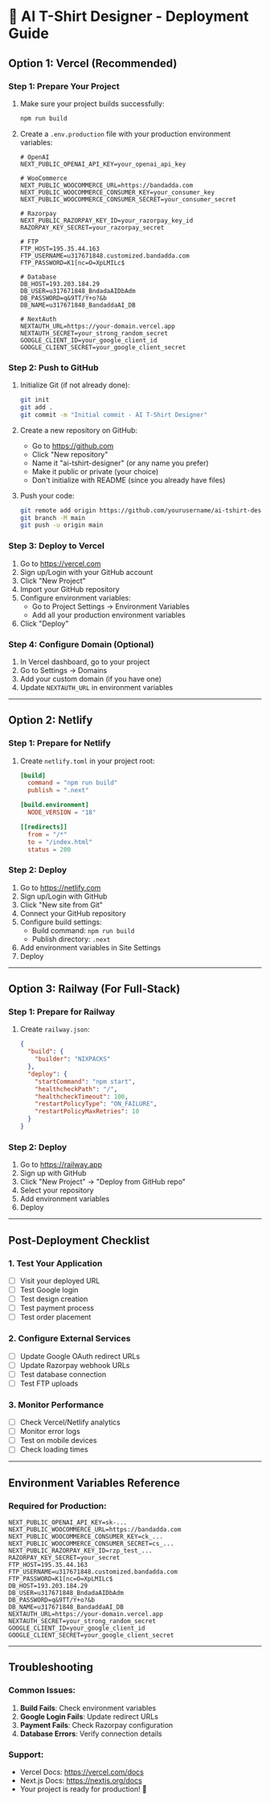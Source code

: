 # 🚀 **AI T-Shirt Designer - Deployment Guide**

## **Option 1: Vercel (Recommended)**

### **Step 1: Prepare Your Project**
1. Make sure your project builds successfully:
   ```bash
   npm run build
   ```

2. Create a `.env.production` file with your production environment variables:
   ```env
   # OpenAI
   NEXT_PUBLIC_OPENAI_API_KEY=your_openai_api_key

   # WooCommerce
   NEXT_PUBLIC_WOOCOMMERCE_URL=https://bandadda.com
   NEXT_PUBLIC_WOOCOMMERCE_CONSUMER_KEY=your_consumer_key
   NEXT_PUBLIC_WOOCOMMERCE_CONSUMER_SECRET=your_consumer_secret

   # Razorpay
   NEXT_PUBLIC_RAZORPAY_KEY_ID=your_razorpay_key_id
   RAZORPAY_KEY_SECRET=your_razorpay_secret

   # FTP
   FTP_HOST=195.35.44.163
   FTP_USERNAME=u317671848.customized.bandadda.com
   FTP_PASSWORD=K1[nc=O=XpLMILc$

   # Database
   DB_HOST=193.203.184.29
   DB_USER=u317671848_BndadaAIDbAdm
   DB_PASSWORD=q&9TT/Y+o?&b
   DB_NAME=u317671848_BandaddaAI_DB

   # NextAuth
   NEXTAUTH_URL=https://your-domain.vercel.app
   NEXTAUTH_SECRET=your_strong_random_secret
   GOOGLE_CLIENT_ID=your_google_client_id
   GOOGLE_CLIENT_SECRET=your_google_client_secret
   ```

### **Step 2: Push to GitHub**
1. Initialize Git (if not already done):
   ```bash
   git init
   git add .
   git commit -m "Initial commit - AI T-Shirt Designer"
   ```

2. Create a new repository on GitHub:
   - Go to https://github.com
   - Click "New repository"
   - Name it "ai-tshirt-designer" (or any name you prefer)
   - Make it public or private (your choice)
   - Don't initialize with README (since you already have files)

3. Push your code:
   ```bash
   git remote add origin https://github.com/yourusername/ai-tshirt-designer.git
   git branch -M main
   git push -u origin main
   ```

### **Step 3: Deploy to Vercel**
1. Go to https://vercel.com
2. Sign up/Login with your GitHub account
3. Click "New Project"
4. Import your GitHub repository
5. Configure environment variables:
   - Go to Project Settings → Environment Variables
   - Add all your production environment variables
6. Click "Deploy"

### **Step 4: Configure Domain (Optional)**
1. In Vercel dashboard, go to your project
2. Go to Settings → Domains
3. Add your custom domain (if you have one)
4. Update `NEXTAUTH_URL` in environment variables

---

## **Option 2: Netlify**

### **Step 1: Prepare for Netlify**
1. Create `netlify.toml` in your project root:
   ```toml
   [build]
     command = "npm run build"
     publish = ".next"

   [build.environment]
     NODE_VERSION = "18"

   [[redirects]]
     from = "/*"
     to = "/index.html"
     status = 200
   ```

### **Step 2: Deploy**
1. Go to https://netlify.com
2. Sign up/Login with GitHub
3. Click "New site from Git"
4. Connect your GitHub repository
5. Configure build settings:
   - Build command: `npm run build`
   - Publish directory: `.next`
6. Add environment variables in Site Settings
7. Deploy

---

## **Option 3: Railway (For Full-Stack)**

### **Step 1: Prepare for Railway**
1. Create `railway.json`:
   ```json
   {
     "build": {
       "builder": "NIXPACKS"
     },
     "deploy": {
       "startCommand": "npm start",
       "healthcheckPath": "/",
       "healthcheckTimeout": 100,
       "restartPolicyType": "ON_FAILURE",
       "restartPolicyMaxRetries": 10
     }
   }
   ```

### **Step 2: Deploy**
1. Go to https://railway.app
2. Sign up with GitHub
3. Click "New Project" → "Deploy from GitHub repo"
4. Select your repository
5. Add environment variables
6. Deploy

---

## **Post-Deployment Checklist**

### **1. Test Your Application**
- [ ] Visit your deployed URL
- [ ] Test Google login
- [ ] Test design creation
- [ ] Test payment process
- [ ] Test order placement

### **2. Configure External Services**
- [ ] Update Google OAuth redirect URLs
- [ ] Update Razorpay webhook URLs
- [ ] Test database connection
- [ ] Test FTP uploads

### **3. Monitor Performance**
- [ ] Check Vercel/Netlify analytics
- [ ] Monitor error logs
- [ ] Test on mobile devices
- [ ] Check loading times

---

## **Environment Variables Reference**

### **Required for Production:**
```env
NEXT_PUBLIC_OPENAI_API_KEY=sk-...
NEXT_PUBLIC_WOOCOMMERCE_URL=https://bandadda.com
NEXT_PUBLIC_WOOCOMMERCE_CONSUMER_KEY=ck_...
NEXT_PUBLIC_WOOCOMMERCE_CONSUMER_SECRET=cs_...
NEXT_PUBLIC_RAZORPAY_KEY_ID=rzp_test_...
RAZORPAY_KEY_SECRET=your_secret
FTP_HOST=195.35.44.163
FTP_USERNAME=u317671848.customized.bandadda.com
FTP_PASSWORD=K1[nc=O=XpLMILc$
DB_HOST=193.203.184.29
DB_USER=u317671848_BndadaAIDbAdm
DB_PASSWORD=q&9TT/Y+o?&b
DB_NAME=u317671848_BandaddaAI_DB
NEXTAUTH_URL=https://your-domain.vercel.app
NEXTAUTH_SECRET=your_strong_random_secret
GOOGLE_CLIENT_ID=your_google_client_id
GOOGLE_CLIENT_SECRET=your_google_client_secret
```

---

## **Troubleshooting**

### **Common Issues:**
1. **Build Fails**: Check environment variables
2. **Google Login Fails**: Update redirect URLs
3. **Payment Fails**: Check Razorpay configuration
4. **Database Errors**: Verify connection details

### **Support:**
- Vercel Docs: https://vercel.com/docs
- Next.js Docs: https://nextjs.org/docs
- Your project is ready for production! 🎉
